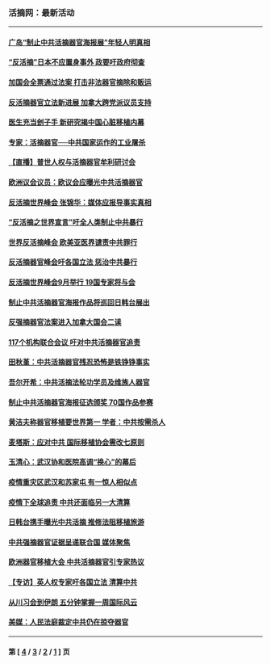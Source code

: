 ### 活摘网：最新活动
---
#### [广岛“制止中共活摘器官海报展”年轻人明真相](../../pages/nf5883/n14053657.md?10170430) 
#### [“反活摘”日本不应置身事外 政要吁政府彻查](../../pages/nf5883/n13971188.md?10170430) 
#### [加国会全票通过法案 打击非法器官摘除和贩运](../../pages/nf5883/n13884924.md?10170430) 
#### [反活摘器官立法新进展 加拿大跨党派议员支持](../../pages/nf5883/n13876061.md?10170430) 
#### [医生充当刽子手 新研究揭中国心脏移植内幕](../../pages/nf5883/n13772291.md?10170430) 
#### [专家：活摘器官──中共国家运作的工业屠杀](../../pages/nf5883/n13761178.md?10170430) 
#### [【直播】普世人权与活摘器官牟利研讨会](../../pages/nf5883/n13425146.md?10170430) 
#### [欧洲议会议员：欧议会应曝光中共活摘器官](../../pages/nf5883/n13336571.md?10170430) 
#### [反活摘世界峰会 张锦华：媒体应报导事实真相](../../pages/nf5883/n13278502.md?10170430) 
#### [“反活摘之世界宣言”吁全人类制止中共暴行](../../pages/nf5883/n13259730.md?10170430) 
#### [世界反活摘峰会 欧美亚医界谴责中共罪行](../../pages/nf5883/n13253550.md?10170430) 
#### [反活摘器官峰会吁各国立法 惩治中共暴行](../../pages/nf5883/n13245052.md?10170430) 
#### [反活摘世界峰会9月举行 19国专家将与会](../../pages/nf5883/n13201492.md?10170430) 
#### [制止中共活摘器官海报作品将巡回日韩台展出](../../pages/nf5883/n13177791.md?10170430) 
#### [反强摘器官法案进入加拿大国会二读](../../pages/nf5883/n13033450.md?10170430) 
#### [117个机构联合会议 吁对中共活摘器官追责](../../pages/nf5883/n12775087.md?10170430) 
#### [田秋堇：中共活摘器官残忍恐怖是铁铮铮事实](../../pages/nf5883/n12702148.md?10170430) 
#### [吾尔开希：中共活摘法轮功学员及维族人器官](../../pages/nf5883/n12693197.md?10170430) 
#### [制止中共活摘器官海报征选颁奖 70国作品参赛](../../pages/nf5883/n12692050.md?10170430) 
#### [黄洁夫称器官移植要世界第一 学者：中共按需杀人](../../pages/nf5883/n12572329.md?10170430) 
#### [麦塔斯：应对中共 国际移植协会需改七原则](../../pages/nf5883/n12514711.md?10170430) 
#### [玉清心：武汉协和医院高调“换心”的幕后](../../pages/nf5883/n12298730.md?10170430) 
#### [疫情重灾区武汉和苏家屯 有一惊人相似点](../../pages/nf5883/n12150824.md?10170430) 
#### [疫情下全球追责 中共还面临另一大清算](../../pages/nf5883/n12070397.md?10170430) 
#### [日韩台携手曝光中共活摘 推修法阻移植旅游](../../pages/nf5883/n11712046.md?10170430) 
#### [中共强摘器官证据呈递联合国 媒体聚焦](../../pages/nf5883/n11546426.md?10170430) 
#### [欧洲器官移植大会 中共活摘器官引专家热议](../../pages/nf5883/n11539095.md?10170430) 
#### [【专访】英人权专家吁各国立法 清算中共](../../pages/nf5883/n11367315.md?10170430) 
#### [从川习会到伊朗 五分钟掌握一周国际风云](../../pages/nf5883/n11338520.md?10170430) 
#### [美媒：人民法庭裁定中共仍在掠夺器官](../../pages/nf5883/n11334897.md?10170430) 

---
#### 第 [ [4](./4.md?10170430) / [3](./3.md?10170430) / [2](./2.md?10170430) / [1](./1.md?10170430) ] 页
